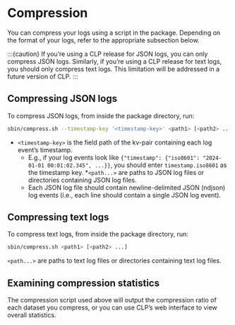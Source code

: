 # Compression

You can compress your logs using a script in the package. Depending on the format of your logs,
refer to the appropriate subsection below.

:::{caution}
If you’re using a CLP release for JSON logs, you can only compress JSON logs. Similarly, if you’re
using a CLP release for text logs, you should only compress text logs. This limitation will be
addressed in a future version of CLP.
::: 

## Compressing JSON logs

To compress JSON logs, from inside the package directory, run:

```bash
sbin/compress.sh --timestamp-key '<timestamp-key>' <path1> [<path2> ...]
```

* `<timestamp-key>` is the field path of the kv-pair containing each log event’s timestamp.
    * E.g., if your log events look like
      `{"timestamp": {"iso8601": "2024-01-01 00:01:02.345", ...}}`, you should enter
      `timestamp.iso8601` as the timestamp key.
*`<path...>` are paths to JSON log files or directories containing JSON log files.
    * Each JSON log file should contain newline-delimited JSON (ndjson) log events (i.e., each line
      should contain a single JSON log event).

## Compressing text logs

To compress text logs, from inside the package directory, run:

```bash
sbin/compress.sh <path1> [<path2> ...]
```

`<path...>` are paths to text log files or directories containing text log files.

## Examining compression statistics

The compression script used above will output the compression ratio of each dataset you compress, or
you can use CLP’s web interface to view overall statistics.
